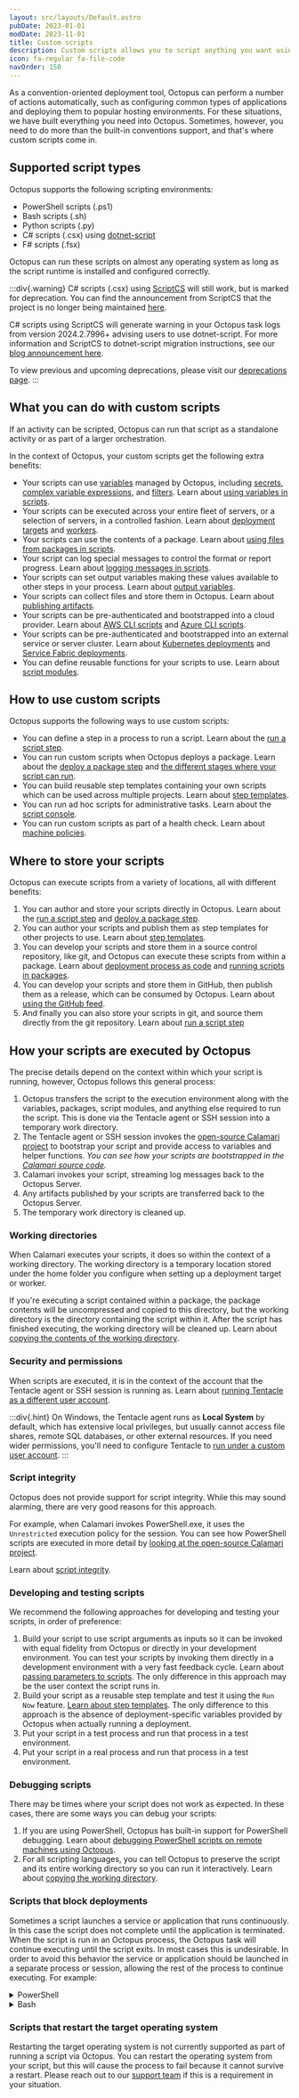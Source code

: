 ```yaml
---
layout: src/layouts/Default.astro
pubDate: 2023-01-01
modDate: 2023-11-01
title: Custom scripts
description: Custom scripts allows you to script anything you want using PowerShell, ScriptCS, F#, Python, or Bash.
icon: fa-regular fa-file-code
navOrder: 150
---
```


As a convention-oriented deployment tool, Octopus can perform a number of actions automatically, such as configuring common types of applications and deploying them to popular hosting environments. For these situations, we have built everything you need into Octopus. Sometimes, however, you need to do more than the built-in conventions support, and that's where custom scripts come in.

## Supported script types

Octopus supports the following scripting environments:

 - PowerShell scripts (.ps1)
 - Bash scripts (.sh)
 - Python scripts (.py)
 - C# scripts (.csx) using [dotnet-script](https://github.com/dotnet-script/dotnet-script)
 - F# scripts (.fsx)

 Octopus can run these scripts on almost any operating system as long as the script runtime is installed and configured correctly.

:::div{.warning} C# scripts (.csx) using [ScriptCS](https://github.com/scriptcs/scriptcs) will still work, but is marked for deprecation. You can find the announcement from ScriptCS that the project is no longer being maintained [here](https://github.com/scriptcs/scriptcs/issues/1323).

C# scripts using ScriptCS will generate warning in your Octopus task logs from version 2024.2.7996+ advising users to use dotnet-script. For more information and ScriptCS to dotnet-script migration instructions, see our [blog announcement here](https://octopus.com/blog/rfc-migrate-scriptcs-dotnet-script).

To view previous and upcoming deprecations, please visit our [deprecations page](https://octopus.com/docs/deprecations). :::

## What you can do with custom scripts

If an activity can be scripted, Octopus can run that script as a standalone activity or as part of a larger orchestration.

In the context of Octopus, your custom scripts get the following extra benefits:

 - Your scripts can use [variables](/docs/projects/variables/) managed by Octopus, including [secrets](/docs/projects/variables/sensitive-variables/), [complex variable expressions](/docs/projects/variables/variable-substitutions/), and [filters](/docs/projects/variables/variable-filters/). Learn about [using variables in scripts](/docs/deployments/custom-scripts/using-variables-in-scripts).
 - Your scripts can be executed across your entire fleet of servers, or a selection of servers, in a controlled fashion. Learn about [deployment targets](/docs/infrastructure/deployment-targets/) and [workers](/docs/infrastructure/workers).
 - Your scripts can use the contents of a package. Learn about [using files from packages in scripts](/docs/deployments/custom-scripts/scripts-in-packages/reference-files-within-a-package).
 - Your script can log special messages to control the format or report progress. Learn about [logging messages in scripts](/docs/deployments/custom-scripts/logging-messages-in-scripts).
 - Your scripts can set output variables making these values available to other steps in your process. Learn about [output variables](/docs/projects/variables/output-variables).
 - Your scripts can collect files and store them in Octopus. Learn about [publishing artifacts](/docs/projects/deployment-process/artifacts).
 - Your scripts can be pre-authenticated and bootstrapped into a cloud provider. Learn about [AWS CLI scripts](/docs/deployments/custom-scripts/aws-cli-scripts/) and [Azure CLI scripts](/docs/deployments/custom-scripts/azure-powershell-scripts).
 - Your scripts can be pre-authenticated and bootstrapped into an external service or server cluster. Learn about [Kubernetes deployments](/docs/deployments/kubernetes/) and [Service Fabric deployments](/docs/deployments/azure/service-fabric).
 - You can define reusable functions for your scripts to use. Learn about [script modules](/docs/deployments/custom-scripts/script-modules).

## How to use custom scripts

Octopus supports the following ways to use custom scripts:

 - You can define a step in a process to run a script. Learn about the [run a script step](/docs/deployments/custom-scripts/run-a-script-step).
 - You can run custom scripts when Octopus deploys a package. Learn about the [deploy a package step](/docs/deployments/packages/) and [the different stages where your script can run](/docs/deployments/packages/package-deployment-feature-ordering).
 - You can build reusable step templates containing your own scripts which can be used across multiple projects. Learn about [step templates](/docs/projects/custom-step-templates).
 - You can run ad hoc scripts for administrative tasks. Learn about the [script console](/docs/administration/managing-infrastructure/script-console).
 - You can run custom scripts as part of a health check. Learn about [machine policies](/docs/infrastructure/deployment-targets/machine-policies).

## Where to store your scripts

Octopus can execute scripts from a variety of locations, all with different benefits:

  1. You can author and store your scripts directly in Octopus. Learn about the [run a script step](/docs/deployments/custom-scripts/run-a-script-step/) and [deploy a package step](/docs/deployments/packages).
  2. You can author your scripts and publish them as step templates for other projects to use. Learn about [step templates](/docs/projects/custom-step-templates).
  3. You can develop your scripts and store them in a source control repository, like git, and Octopus can execute these scripts from within a package. Learn about [deployment process as code](/docs/deployments/patterns/deployment-process-as-code) and [running scripts in packages](/docs/deployments/custom-scripts/scripts-in-packages).
  4. You can develop your scripts and store them in GitHub, then publish them as a release, which can be consumed by Octopus. Learn about [using the GitHub feed](/docs/packaging-applications/package-repositories/github-feeds).
  5. And finally you can also store your scripts in git, and source them directly from the git repository. Learn about [run a script step](/docs/deployments/custom-scripts/run-a-script-step#choosing-where-to-source-scripts)

## How your scripts are executed by Octopus

The precise details depend on the context within which your script is running, however, Octopus follows this general process:

 1. Octopus transfers the script to the execution environment along with the variables, packages, script modules, and anything else required to run the script. This is done via the Tentacle agent or SSH session into a temporary work directory.
 2. The Tentacle agent or SSH session invokes the [open-source Calamari project](https://github.com/OctopusDeploy/Calamari) to bootstrap your script and provide access to variables and helper functions. _You can see how your scripts are bootstrapped in the [Calamari source code](https://github.com/OctopusDeploy/Calamari/tree/master/source/Calamari.Common/Features/Scripting/WindowsPowerShell)._
 3. Calamari invokes your script, streaming log messages back to the Octopus Server.
 4. Any artifacts published by your scripts are transferred back to the Octopus Server.
 5. The temporary work directory is cleaned up.

### Working directories

When Calamari executes your scripts, it does so within the context of a working directory. The working directory is a temporary location stored under the home folder you configure when setting up a deployment target or worker.

If you're executing a script contained within a package, the package contents will be uncompressed and copied to this directory, but the working directory is the directory containing the script within it. After the script has finished executing, the working directory will be cleaned up. Learn about [copying the contents of the working directory](/docs/support/copy-working-directory).

### Security and permissions

When scripts are executed, it is in the context of the account that the Tentacle agent or SSH session is running as. Learn about [running Tentacle as a different user account](/docs/infrastructure/deployment-targets/tentacle/windows/running-tentacle-under-a-specific-user-account).

:::div{.hint}
On Windows, the Tentacle agent runs as **Local System** by default, which has extensive local privileges, but usually cannot access file shares, remote SQL databases, or other external resources. If you need wider permissions, you'll need to configure Tentacle to [run under a custom user account](/docs/infrastructure/deployment-targets/tentacle/windows/running-tentacle-under-a-specific-user-account).
:::

### Script integrity

Octopus does not provide support for script integrity. While this may sound alarming, there are very good reasons for this approach.

For example, when Calamari invokes PowerShell.exe, it uses the `Unrestricted` execution policy for the session. You can see how PowerShell scripts are executed in more detail by [looking at the open-source Calamari project](https://github.com/OctopusDeploy/Calamari/tree/master/source/Calamari.Common/Features/Scripting/WindowsPowerShell/).

Learn about [script integrity](/docs/security/script-integrity).

### Developing and testing scripts

We recommend the following approaches for developing and testing your scripts, in order of preference:

 1. Build your script to use script arguments as inputs so it can be invoked with equal fidelity from Octopus or directly in your development environment. You can test your scripts by invoking them directly in a development environment with a very fast feedback cycle. Learn about [passing parameters to scripts](/docs/deployments/custom-scripts/passing-parameters-to-scripts). The only difference in this approach may be the user context the script runs in.
 2. Build your script as a reusable step template and test it using the `Run Now` feature. [Learn about step templates](/docs/projects/custom-step-templates). The only difference to this approach is the absence of deployment-specific variables provided by Octopus when actually running a deployment.
 3. Put your script in a test process and run that process in a test environment.
 4. Put your script in a real process and run that process in a test environment.

 ### Debugging scripts

 There may be times where your script does not work as expected. In these cases, there are some ways you can debug your scripts:

 1. If you are using PowerShell, Octopus has built-in support for PowerShell debugging. Learn about [debugging PowerShell scripts on remote machines using Octopus](/docs/deployments/custom-scripts/debugging-powershell-scripts/debugging-powershell-scripts-on-remote-machines).
 2. For all scripting languages, you can tell Octopus to preserve the script and its entire working directory so you can run it interactively. Learn about [copying the working directory](/docs/support/copy-working-directory).

### Scripts that block deployments

Sometimes a script launches a service or application that runs continuously. In this case the script does not complete until the application is terminated.  When the script is run in an Octopus process, the Octopus task will continue executing until the script exits.  In most cases this is undesirable. In order to avoid this behavior the service or application should be launched in a separate process or session, allowing the rest of the process to continue executing. For example:

<details data-group="deployments-custom-scripts">
<summary>PowerShell</summary>

```powershell PowerShell
Start-Process MyService
```

</details>
<details data-group="deployments-custom-scripts">
<summary>Bash</summary>

```bash Bash
screen -d -m -S "MyService" MyService
```

</details>

### Scripts that restart the target operating system

Restarting the target operating system is not currently supported as part of running a script via Octopus. You can restart the operating system from your script, but this will cause the process to fail because it cannot survive a restart. Please reach out to our [support team](https://octopus.com/support) if this is a requirement in your situation.
